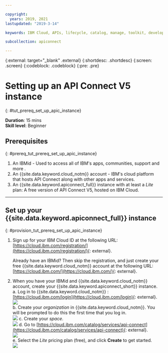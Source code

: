 ```yaml
---

copyright:
  years: 2019, 2021
lastupdated: "2019-3-14"

keywords: IBM Cloud, APIs, lifecycle, catalog, manage, toolkit, develop, dev portal, tutorials, API Connect V5

subcollection: apiconnect

---
```


{:external: target="_blank" .external}
{:shortdesc: .shortdesc}
{:screen: .screen}
{:codeblock: .codeblock}
{:pre: .pre}

# Setting up an API Connect V5 instance
{: #tut_prereq_set_up_apic_instance}

**Duration**: 15 mins  
**Skill level**: Beginner  


## Prerequisites
{: #prereq_tut_prereq_set_up_apic_instance}

1. An IBMid - Used to access all of IBM's apps, communities, support and more .
2. An {{site.data.keyword.cloud_notm}} account - IBM's cloud platform that hosts API Connect along with other apps and services.
3. An {{site.data.keyword.apiconnect_full}} instance with at least a _Lite_ plan: A free version of API Connect V5, hosted on IBM Cloud.

---

## Set up your {{site.data.keyword.apiconnect_full}} instance
{: #provision_tut_prereq_set_up_apic_instance}

1. Sign up for your IBM Cloud ID at the following URL: [https://cloud.ibm.com/registration/](https://cloud.ibm.com/registration/){: external}.

	Already have an IBMid? Then skip the registration, and just create your free {{site.data.keyword.cloud_notm}} account at the following URL: [https://cloud.ibm.com/](https://cloud.ibm.com/){: external}.  

2. When you have your IBMid and {{site.data.keyword.cloud_notm}} account, create your {{site.data.keyword.apiconnect_short}} instance.  
  a. Log in to {{site.data.keyword.cloud_notm}} : [https://cloud.ibm.com/login](https://cloud.ibm.com/login){: external}.  
  ![](images/cloud_login_page.png)  
  b. Create your _organization_ in {{site.data.keyword.cloud_notm}}. You will be prompted to do this the first time that you log in.  
  ![](images/prereqs-2.png)
  c. Create your _space_.  
  ![](images/prereqs-3.png)
  d. Go to [https://cloud.ibm.com/catalog/services/api-connect](https://cloud.ibm.com/catalog/services/api-connect){: external}.  
  ![](images/prereqs-4.png)  
  e. Select the _Lite_ pricing plan (free), and click **Create** to get started.  
  ![](images/lite-plan.png)  